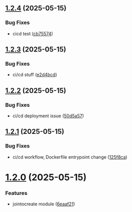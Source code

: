 ## [1.2.4](https://github.com/phonevox/voxbot/compare/v1.2.3...v1.2.4) (2025-05-15)


### Bug Fixes

* cicd test ([cb75574](https://github.com/phonevox/voxbot/commit/cb7557498604ecef36f42c40da1c903b6439d339))



## [1.2.3](https://github.com/phonevox/voxbot/compare/v1.2.2...v1.2.3) (2025-05-15)


### Bug Fixes

* ci/cd stuff ([e2d4bcd](https://github.com/phonevox/voxbot/commit/e2d4bcd6e477c2a9f15b395b848c7e8a16ac7653))



## [1.2.2](https://github.com/phonevox/voxbot/compare/v1.2.1...v1.2.2) (2025-05-15)


### Bug Fixes

* ci/cd deployment issue ([50d5a57](https://github.com/phonevox/voxbot/commit/50d5a57c92e558d1de31d0e019fee91ec09f3c57))



## [1.2.1](https://github.com/phonevox/voxbot/compare/v1.2.0...v1.2.1) (2025-05-15)


### Bug Fixes

* ci/cd workflow, Dockerfile entrypoint change ([125f8ca](https://github.com/phonevox/voxbot/commit/125f8cae52f0c9ad3ff07d61efbe524af6aab02c))



# [1.2.0](https://github.com/phonevox/voxbot/compare/v1.1.5...v1.2.0) (2025-05-15)


### Features

* jointocreate module ([6eaaf21](https://github.com/phonevox/voxbot/commit/6eaaf2141ffd9345bc4f50e4b046c9fa09c3b554))



